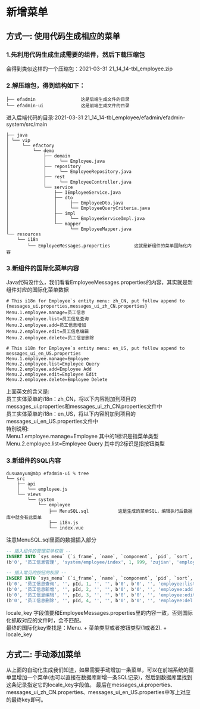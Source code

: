 # 新增菜单

## 方式一: 使用代码生成相应的菜单
### 1.先利用代码生成生成需要的组件，然后下载压缩包
 会得到类似这样的一个压缩包：2021-03-31 21_14_14-tbl_employee.zip

### 2.解压缩包，得到结构如下：
```
├── efadmin                 这是后端生成文件的目录
└── efadmin-ui              这是前端生成文件的目录
```
进入后端代码的目录:2021-03-31 21_14_14-tbl_employee/efadmin/efadmin-system/src/main

```
├── java
│ └── vip
│     └── efactory
│         └── demo
│             ├── domain
│             │     └── Employee.java
│             ├── repository
│             │     └── EmployeeRepository.java
│             ├── rest
│             │     └── EmployeeController.java
│             └── service
│                 ├── IEmployeeService.java
│                 ├── dto
│                 │     ├── EmployeeDto.java
│                 │     └── EmployeeQueryCriteria.java
│                 ├── impl
│                 │     └── EmployeeServiceImpl.java
│                 └── mapper
│                       └── EmployeeMapper.java
└── resources
    └── i18n
        └── EmployeeMessages.properties         这就是新组件的菜单国际化内容
```
### 3.新组件的国际化菜单内容
Java代码没什么，我们看看EmployeeMessages.properties的内容，其实就是新组件对应的国际化菜单数据
```
# This i18n for Employee`s entity menu: zh_CN, put follow append to {messages_ui.properties,messages_ui_zh_CN.properties}
Menu.1.employee.manage=员工信息
Menu.2.employee.list=员工信息查询
Menu.2.employee.add=员工信息增加
Menu.2.employee.edit=员工信息编辑
Menu.2.employee.delete=员工信息删除

# This i18n for Employee`s entity menu: en_US, put follow append to messages_ui_en_US.properties
Menu.1.employee.manage=Employee
Menu.2.employee.list=Employee Query
Menu.2.employee.add=Employee Add
Menu.2.employee.edit=Employee Edit
Menu.2.employee.delete=Employee Delete
```
上面英文的含义是:  
员工实体菜单的i18n：zh_CN，将以下内容附加到项目的messages_ui.properties和messages_ui_zh_CN.properties文件中  
员工实体菜单的i18n：en_US，将以下内容附加到项目的messages_ui_en_US.properties文件中   
特别说明:   
Menu.1.employee.manage=Employee         其中的1标识是指菜单类型   
Menu.2.employee.list=Employee Query     其中的2标识是指按钮类型   

### 3.新组件的SQL内容
````
dusuanyun@mbp efadmin-ui % tree
└── src
    ├── api
    │   └── employee.js
    └── views
        └── system
            └── employee
                ├── MenuSQL.sql           这是生成的菜单SQL，编辑执行后数据库中就会有此菜单
                ├── i18n.js
                └── index.vue
````
注意MenuSQL.sql里面的数据插入部分
```sql
-- 插入组件的管理菜单权限 --
INSERT INTO `sys_menu` (`i_frame`, `name`, `component`, `pid`, `sort`, `icon`, `path`, `cache`, `hidden`, `component_name`, `permission`, `locale_key`,`type`) VALUES
(b'0', '员工信息管理', 'system/employee/index', 1, 999, 'zujian', 'employee', b'0', b'0', 'Employee', '', 'employee.manage', 1);

-- 插入常见的按钮的权限 --
INSERT INTO `sys_menu` (`i_frame`, `name`, `component`, `pid`, `sort`, `icon`, `path`, `cache`, `hidden`, `component_name`, `permission`, `locale_key`, `type`) VALUES
(b'0', '员工信息查询', '', pId, 1, '', '', b'0', b'0', '', 'employee:list', 'employee.list', 2),
(b'0', '员工信息新增', '', pId, 2, '', '', b'0', b'0', '', 'employee:add', 'employee.add', 2),
(b'0', '员工信息编辑', '', pId, 3, '', '', b'0', b'0', '', 'employee:edit', 'employee.edit', 2),
(b'0', '员工信息删除', '', pId, 4, '', '', b'0', b'0', '', 'employee:del', 'employee.delete', 2);

```
locale_key 字段值要和EmployeeMessages.properties里的内容一致，否则国际化抓取对应的文件时，会不匹配。   
最终的国际化key查找是：Menu. + 菜单类型或者按钮类型(1或者2). + locale_key   


## 方式二: 手动添加菜单
从上面的自动化生成我们知道，如果需要手动增加一条菜单，可以在前端系统的菜单里增加一个菜单(也可以直接在数据库新增一条SQL记录)，然后到数据库里找到这条记录指定它的locale_key字段值。
最后在messages_ui.properties、messages_ui_zh_CN.properties、messages_ui_en_US.properties中写上对应的最终key即可。    
  
